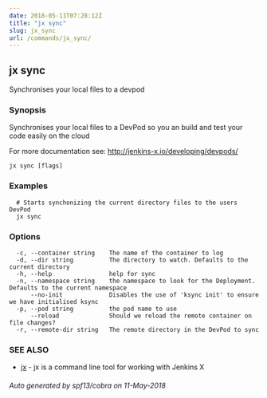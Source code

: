 ```yaml
---
date: 2018-05-11T07:28:12Z
title: "jx sync"
slug: jx_sync
url: /commands/jx_sync/
---
```

## jx sync

Synchronises your local files to a devpod

### Synopsis

Synchronises your local files to a DevPod so you an build and test your code easily on the cloud 

For more documentation see: http://jenkins-x.io/developing/devpods/

```
jx sync [flags]
```

### Examples

```
  # Starts synchonizing the current directory files to the users DevPod
  jx sync
```

### Options

```
  -c, --container string    The name of the container to log
  -d, --dir string          The directory to watch. Defaults to the current directory
  -h, --help                help for sync
  -n, --namespace string    the namespace to look for the Deployment. Defaults to the current namespace
      --no-init             Disables the use of 'ksync init' to ensure we have initialised ksync
  -p, --pod string          the pod name to use
      --reload              Should we reload the remote container on file changes?
  -r, --remote-dir string   The remote directory in the DevPod to sync
```

### SEE ALSO

* [jx](/commands/jx/)	 - jx is a command line tool for working with Jenkins X

###### Auto generated by spf13/cobra on 11-May-2018
